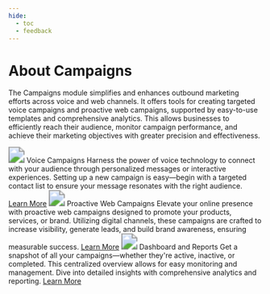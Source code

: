 ```yaml
---
hide:
  - toc
  - feedback
---
```

# About Campaigns

The Campaigns module simplifies and enhances outbound marketing efforts across voice and web channels. It offers tools for creating targeted voice campaigns and proactive web campaigns, supported by easy-to-use templates and comprehensive analytics. This allows businesses to efficiently reach their audience, monitor campaign performance, and achieve their marketing objectives with greater precision and effectiveness.

<kr-grid type="g2">
    <kr-grid-item>
        <img src="../images/Campaigns.svg" style="zoom:200%;"></img>
        <kr-grid-title>Voice Campaigns</kr-grid-title>
        <kr-grid-desc>Harness the power of voice technology to connect with your audience through personalized messages or interactive experiences. Setting up a new campaign is easy—begin with a targeted contact list to ensure your message resonates with the right audience.</kr-grid-desc>
        <a href="">Learn More</a>
    </kr-grid-item>
    <kr-grid-item>
        <img src="../images/module-icon.svg" style="zoom:200%;"></img>
        <kr-grid-title>Proactive Web Campaigns</kr-grid-title>
        <kr-grid-desc>Elevate your online presence with proactive web campaigns designed to promote your products, services, or brand. Utilizing digital channels, these campaigns are crafted to increase visibility, generate leads, and build brand awareness, ensuring measurable success.</kr-grid-desc>
        <a href="">Learn More</a>
    </kr-grid-item>
    <kr-grid-item>
        <img src="../images/Analytics.svg" style="zoom:200%;"></img>
        <kr-grid-title>Dashboard and Reports</kr-grid-title>
        <kr-grid-desc>Get a snapshot of all your campaigns—whether they're active, inactive, or completed. This centralized overview allows for easy monitoring and management. Dive into detailed insights with comprehensive analytics and reporting. </kr-grid-desc>
        <a href="">Learn More</a>
    </kr-grid-item>           
</kr-grid>
